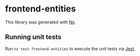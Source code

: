 # frontend-entities

This library was generated with [Nx](https://nx.dev).

## Running unit tests

Run `nx test frontend-entities` to execute the unit tests via [Jest](https://jestjs.io).
